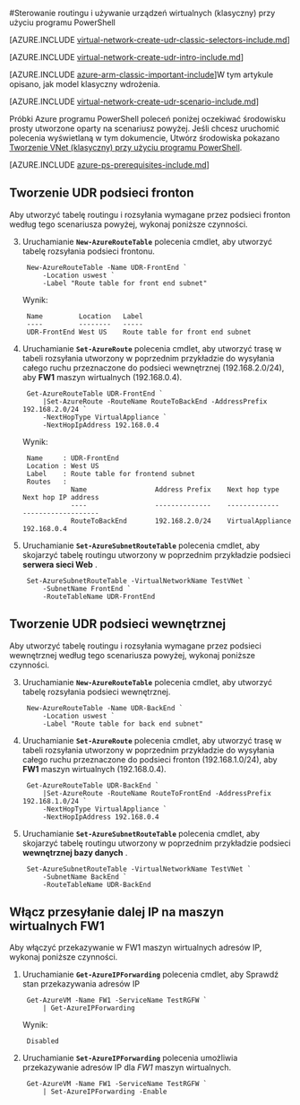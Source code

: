 <properties 
   pageTitle="Sterowanie routingu i używanie wirtualnych urządzenia przy użyciu programu PowerShell w modelu Klasyczny wdrożenia | Microsoft Azure"
   description="Dowiedz się, jak możesz sterować routing VNets przy użyciu programu PowerShell w modelu Klasyczny wdrażania"
   services="virtual-network"
   documentationCenter="na"
   authors="jimdial"
   manager="carmonm"
   editor=""
   tags="azure-service-management"
/>
<tags  
   ms.service="virtual-network"
   ms.devlang="na"
   ms.topic="article"
   ms.tgt_pltfrm="na"
   ms.workload="infrastructure-services"
   ms.date="02/02/2016"
   ms.author="jdial" />

#<a name="control-routing-and-use-virtual-appliances-classic-using-powershell"></a>Sterowanie routingu i używanie urządzeń wirtualnych (klasyczny) przy użyciu programu PowerShell

[AZURE.INCLUDE [virtual-network-create-udr-classic-selectors-include.md](../../includes/virtual-network-create-udr-classic-selectors-include.md)]

[AZURE.INCLUDE [virtual-network-create-udr-intro-include.md](../../includes/virtual-network-create-udr-intro-include.md)]

[AZURE.INCLUDE [azure-arm-classic-important-include](../../includes/azure-arm-classic-important-include.md)]W tym artykule opisano, jak model klasyczny wdrożenia.

[AZURE.INCLUDE [virtual-network-create-udr-scenario-include.md](../../includes/virtual-network-create-udr-scenario-include.md)]

Próbki Azure programu PowerShell poleceń poniżej oczekiwać środowisku prosty utworzone oparty na scenariusz powyżej. Jeśli chcesz uruchomić polecenia wyświetlaną w tym dokumencie, Utwórz środowiska pokazano [Tworzenie VNet (klasyczny) przy użyciu programu PowerShell](virtual-networks-create-vnet-classic-netcfg-ps.md).

[AZURE.INCLUDE [azure-ps-prerequisites-include.md](../../includes/azure-ps-prerequisites-include.md)]

## <a name="create-the-udr-for-the-front-end-subnet"></a>Tworzenie UDR podsieci fronton
Aby utworzyć tabelę routingu i rozsyłania wymagane przez podsieci fronton według tego scenariusza powyżej, wykonaj poniższe czynności.

3. Uruchamianie **`New-AzureRouteTable`** polecenia cmdlet, aby utworzyć tabelę rozsyłania podsieci frontonu.

        New-AzureRouteTable -Name UDR-FrontEnd `
            -Location uswest `
            -Label "Route table for front end subnet"

    Wynik:

        Name         Location   Label                          
        ----         --------   -----                          
        UDR-FrontEnd West US    Route table for front end subnet

4. Uruchamianie **`Set-AzureRoute`** polecenia cmdlet, aby utworzyć trasę w tabeli rozsyłania utworzony w poprzednim przykładzie do wysyłania całego ruchu przeznaczone do podsieci wewnętrznej (192.168.2.0/24), aby **FW1** maszyn wirtualnych (192.168.0.4).
    
        Get-AzureRouteTable UDR-FrontEnd `
            |Set-AzureRoute -RouteName RouteToBackEnd -AddressPrefix 192.168.2.0/24 `
            -NextHopType VirtualAppliance `
            -NextHopIpAddress 192.168.0.4

    Wynik:

        Name     : UDR-FrontEnd
        Location : West US
        Label    : Route table for frontend subnet
        Routes   : 
                   Name                 Address Prefix    Next hop type        Next hop IP address
                   ----                 --------------    -------------        -------------------
                   RouteToBackEnd       192.168.2.0/24    VirtualAppliance     192.168.0.4  

5. Uruchamianie **`Set-AzureSubnetRouteTable`** polecenia cmdlet, aby skojarzyć tabelę routingu utworzony w poprzednim przykładzie podsieci **serwera sieci Web** .

        Set-AzureSubnetRouteTable -VirtualNetworkName TestVNet `
            -SubnetName FrontEnd `
            -RouteTableName UDR-FrontEnd
 
## <a name="create-the-udr-for-the-back-end-subnet"></a>Tworzenie UDR podsieci wewnętrznej
Aby utworzyć tabelę routingu i rozsyłania wymagane przez podsieci wewnętrznej według tego scenariusza powyżej, wykonaj poniższe czynności.

3. Uruchamianie **`New-AzureRouteTable`** polecenia cmdlet, aby utworzyć tabelę rozsyłania podsieci wewnętrznej.

        New-AzureRouteTable -Name UDR-BackEnd `
            -Location uswest `
            -Label "Route table for back end subnet"

4. Uruchamianie **`Set-AzureRoute`** polecenia cmdlet, aby utworzyć trasę w tabeli rozsyłania utworzony w poprzednim przykładzie do wysyłania całego ruchu przeznaczone do podsieci fronton (192.168.1.0/24), aby **FW1** maszyn wirtualnych (192.168.0.4).

        Get-AzureRouteTable UDR-BackEnd `
            |Set-AzureRoute -RouteName RouteToFrontEnd -AddressPrefix 192.168.1.0/24 `
            -NextHopType VirtualAppliance `
            -NextHopIpAddress 192.168.0.4

5. Uruchamianie **`Set-AzureSubnetRouteTable`** polecenia cmdlet, aby skojarzyć tabelę routingu utworzony w poprzednim przykładzie podsieci **wewnętrznej bazy danych** .

        Set-AzureSubnetRouteTable -VirtualNetworkName TestVNet `
            -SubnetName BackEnd `
            -RouteTableName UDR-BackEnd

## <a name="enable-ip-forwarding-on-the-fw1-vm"></a>Włącz przesyłanie dalej IP na maszyn wirtualnych FW1
Aby włączyć przekazywanie w FW1 maszyn wirtualnych adresów IP, wykonaj poniższe czynności.

1. Uruchamianie **`Get-AzureIPForwarding`** polecenia cmdlet, aby Sprawdź stan przekazywania adresów IP

        Get-AzureVM -Name FW1 -ServiceName TestRGFW `
            | Get-AzureIPForwarding

    Wynik:

        Disabled

2. Uruchamianie **`Set-AzureIPForwarding`** polecenia umożliwia przekazywanie adresów IP dla *FW1* maszyn wirtualnych.

        Get-AzureVM -Name FW1 -ServiceName TestRGFW `
            | Set-AzureIPForwarding -Enable
